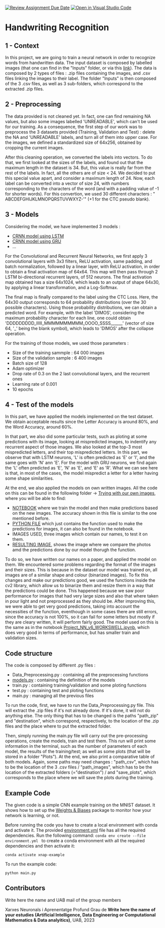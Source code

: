 [![Review Assignment Due Date](https://classroom.github.com/assets/deadline-readme-button-24ddc0f5d75046c5622901739e7c5dd533143b0c8e959d652212380cedb1ea36.svg)](https://classroom.github.com/a/jPcQNmHU)
[![Open in Visual Studio Code](https://classroom.github.com/assets/open-in-vscode-718a45dd9cf7e7f842a935f5ebbe5719a5e09af4491e668f4dbf3b35d5cca122.svg)](https://classroom.github.com/online_ide?assignment_repo_id=14965960&assignment_repo_type=AssignmentRepo)
# Handwriting Recognition
## 1 - Context
In this project, we are going to train a neural network in order to recognize words from handwritten data. The input dataset is composed by labelled images (that one can find in the "Inputs" folder, or via this [link](https://www.kaggle.com/code/samfc10/handwriting-recognition-using-crnn-in-keras/input)). The data is composed by 2 types of files : .zip files containing the images, and .csv files linking the images to their label. The folder "Inputs" is then composed of the 3 .csv files, as well as 3 sub-folders, which correspond to the extracted .zip files. 

## 2 - Preprocessing
The data provided is not cleaned yet. In fact, one can find remaining NA values, but also some images labelled 'UNREADABLE', which can't be used for our training. As a consequence, the first step of our work was to preprocess the 3 datasets provided (Training, Validation and Test) : delete the NA and 'UNREADABLE' labels, and turn all of them into upper case. For the images, we defined a standardized size of 64x256, obtained by cropping the current images.

After this cleaning operation, we converted the labels into vectors. To do that, we first looked at the sizes of the labels, and found out that the maximum length in the dataset is 34. But, this value is really far from the rest of the labels. In fact, all the others are of size < 24.
We decided to put this special value apart, and consider a maximum length of 24. Now, each label can be converted into a vector of size 24, with numbers corresponding to the characters of the word (and with a padding value of -1 for shorter words). For this convertion, we used 30 different characters : " ABCDEFGHIJKLMNOPQRSTUVWXYZ-'" (+1 for the CTC pseudo blank).

## 3 - Models
Considering the model, we have implemented 3 models : 
  -  [CRNN model using LSTM](https://github.com/DCC-UAB/deep-learning-project-2024-ai_nndl_group_14/blob/main/best_model_LSTM.pth)
  -  [CRNN model using GRU](https://github.com/DCC-UAB/deep-learning-project-2024-ai_nndl_group_14/blob/main/best_model_GRU.pth)
  -  ...

For the Convolutional and Recurrent Neural Networks, we first apply 3 convolutional layers with 3x3 filters, ReLU activation, same padding, and batch normalization, followed by a linear layer, with ReLU activation, in order to obtain a final activation map of 64x64. This map will then pass through 2 LSTM bi-directional recurrent layers, of 512 neurons. 
The final activation map obtained has a size 64x1024, which leads to an output of shape 64x30, by applying a linear transformation, and a Log-Softmax.

The final map is finally compared to the label using the CTC Loss. Here, the 64x30 output corresponds to 64 probability distributions (over the 30 possible characters). Using those probability distributions, we can obtain a predicted word. For example, with the label 'DIMOS', considering the maximum probability character for each line, one could obtain 'DDDDDDDDD_IIIII_MMMMMMMMMM_OOOO_SSSS______' (vector of size 64, '_' being the blank symbol), which leads to 'DIMOS' after the collapse operation.

For the training of those models, we used those parameters :
- Size of the training sammple : 64 000 images
- Size of the validation sample : 6 400 images
- Batch size of 128
- Adam optimizer
- Drop rate of 0.3 on the 2 last convolutional layers, and the recurrent ones
- Learning rate of 0.001
- 10 epochs

## 4 - Test of the models

In this part, we have applied the models implemented on the test dataset. We obtain acceptable results since the Letter Accuracy is around 80%, and the Word Accuracy, around 60%.  

In that part, we also did some particular tests, such as ploting at some predictions with its image, looking at mispredicted images, to indentify any recurrent aspect of those images.
We also looked at the top-3 most mispredicted letters, and their top mispredicted letters. In this part, we observe that with LSTM neurons, 'L' is often predicted as 'E' or 'I', and the same goes with 'N' ann 'E'. For the model with GRU neurons, we find again the 'L' often predicted as 'E', 'N' as 'E', and 'E' as 'R'.
What we can see here is that, in most of the cases, the model mispredict a letter for a letter having some shape similarities.

At the end, we also applied the models on own written images. All the code on this can be found in the following folder -> [Trying with our own images](https://github.com/DCC-UAB/deep-learning-project-2024-ai_nndl_group_14/tree/main/IMAGES_EXTRA), where you will be able to find:
- [NOTEBOOK](https://github.com/DCC-UAB/deep-learning-project-2024-ai_nndl_group_14/blob/main/IMAGES_EXTRA/Project_NN_v6_WORKSWELL_NAMETRIAL.ipynb) where we train the model and then make predictions based on the new images. The accuracy shown in this file is similar to the one mentioned before.
- [PYTHON FILE](https://github.com/DCC-UAB/deep-learning-project-2024-ai_nndl_group_14/blob/main/IMAGES_EXTRA/function_new_images.py) which just contains the function used to make the predictions for images, it can also be found in the notebook.
- IMAGES USED, three images which contain our names, to test it on them.
- [RESULTING IMAGE](https://github.com/DCC-UAB/deep-learning-project-2024-ai_nndl_group_14/blob/main/IMAGES_EXTRA/FINAL.png), shows the image where we compare the photos amd the predictions done by our model thorugh the function.

To do so, we have written our names on a paper, and applied the model on them. We encountered some problems regarding the format of the images and their sizes. This is because in the dataset our model was trained on, all images are of a similar shape and colour (binarized images). To fix this changes and make our predictions good, we used the functions inside the cv2 library, which allow us to binarize them and resize them in a way that the predictions could be done. This happened because we saw poor performance for images that had very large sizes and also that where taken in pour light and not preprocessed as they should be. After improving this, we were able to get very good predictions, taking into account the necessities of the function, eventhough in some cases there are still errors, since the accuracy is not 100%, so it can fail for some letters but mostly if they are cleary written, it will perform fairly good. The model used on this is the same as in the notebook [Project_NN_v6_WORKSWELL.ipynb](https://github.com/DCC-UAB/deep-learning-project-2024-ai_nndl_group_14/blob/main/notebooks/Project_NN_v6_WORKSWELL.ipynb), which does very good in terms of performance, but has smaller train and validation sizes.



## Code structure
The code is composed by different .py files :
- Data_Preprocessing.py : containing all the preprocessing functions
- [models.py](https://github.com/DCC-UAB/deep-learning-project-2024-ai_nndl_group_14/blob/main/models/models.py) : containing the definition of the models
- train.py : containing training/validation and some ploting functions
- test.py : containing test and ploting functions
- main.py : managing all the previous files

To run the code, first, we have to run the Data_Preprocessing.py file. This will extract the .zip files if it's not already done. If it's done, it will not do anything else. The only thing that has to be changed is the paths "path_zip" and "destination", which correspond, respectively, to the location of the .zip files and the place where to put the extracted folder.

Then, simply running the main.py file will carry out the pre-processing operations, create the models, train and test them. 
This run will print some information in the terminal, such as the number of parameters of each model, the results of the training/test; as well as some plots (that will be stored in a folder "Plots"). At the end, we also print a comparative table of both models.
Again, some paths may need changes : "path_csv", which has to be the location of the 3 .csv files / "path_images", which has to be the location of the extracted folders (="destination") / and "save_plots", which corresponds to the place where we will save the plots during the training.


## Example Code
The given code is a simple CNN example training on the MNIST dataset. It shows how to set up the [Weights & Biases](https://wandb.ai/site)  package to monitor how your network is learning, or not.

Before running the code you have to create a local environment with conda and activate it. The provided [environment.yml](https://github.com/DCC-UAB/XNAP-Project/environment.yml) file has all the required dependencies. Run the following command: ``conda env create --file environment.yml `` to create a conda environment with all the required dependencies and then activate it:
```
conda activate xnap-example
```

To run the example code:
```
python main.py
```



## Contributors
Write here the name and UAB mail of the group members

Xarxes Neuronals i Aprenentatge Profund
Grau de __Write here the name of your estudies (Artificial Intelligence, Data Engineering or Computational Mathematics & Data analyitics)__, 
UAB, 2023
